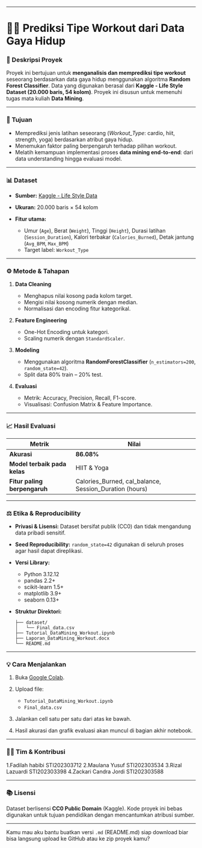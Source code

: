 
---

# 🏋️‍♀️ Prediksi Tipe Workout dari Data Gaya Hidup

### 📘 Deskripsi Proyek

Proyek ini bertujuan untuk **menganalisis dan memprediksi tipe workout** seseorang berdasarkan data gaya hidup menggunakan algoritma **Random Forest Classifier**.
Data yang digunakan berasal dari **Kaggle - Life Style Dataset (20.000 baris, 54 kolom)**.
Proyek ini disusun untuk memenuhi tugas mata kuliah **Data Mining**.

---

### 🧠 Tujuan

* Memprediksi jenis latihan seseorang (*Workout_Type*: cardio, hiit, strength, yoga) berdasarkan atribut gaya hidup.
* Menemukan faktor paling berpengaruh terhadap pilihan workout.
* Melatih kemampuan implementasi proses **data mining end-to-end**: dari data understanding hingga evaluasi model.

---

### 📊 Dataset

* **Sumber:** [Kaggle - Life Style Data](https://www.kaggle.com/datasets/jockeroika/life-style-data)
* **Ukuran:** 20.000 baris × 54 kolom
* **Fitur utama:**

  * Umur (`Age`), Berat (`Weight`), Tinggi (`Height`), Durasi latihan (`Session_Duration`), Kalori terbakar (`Calories_Burned`), Detak jantung (`Avg_BPM`, `Max_BPM`)
  * Target label: `Workout_Type`

---

### ⚙️ Metode & Tahapan

1. **Data Cleaning**

   * Menghapus nilai kosong pada kolom target.
   * Mengisi nilai kosong numerik dengan median.
   * Normalisasi dan encoding fitur kategorikal.

2. **Feature Engineering**

   * One-Hot Encoding untuk kategori.
   * Scaling numerik dengan `StandardScaler`.

3. **Modeling**

   * Menggunakan algoritma **RandomForestClassifier** (`n_estimators=200`, `random_state=42`).
   * Split data 80% train – 20% test.

4. **Evaluasi**

   * Metrik: Accuracy, Precision, Recall, F1-score.
   * Visualisasi: Confusion Matrix & Feature Importance.

---

### 📈 Hasil Evaluasi

| Metrik                       | Nilai                                                  |
| ---------------------------- | ------------------------------------------------------ |
| **Akurasi**                  | **86.08%**                                             |
| **Model terbaik pada kelas** | HIIT & Yoga                                            |
| **Fitur paling berpengaruh** | Calories_Burned, cal_balance, Session_Duration (hours) |

---

### ⚖️ Etika & Reproducibility

* **Privasi & Lisensi:** Dataset bersifat publik (CC0) dan tidak mengandung data pribadi sensitif.
* **Seed Reproducibility:** `random_state=42` digunakan di seluruh proses agar hasil dapat direplikasi.
* **Versi Library:**

  * Python 3.12.12
  * pandas 2.2+
  * scikit-learn 1.5+
  * matplotlib 3.9+
  * seaborn 0.13+
* **Struktur Direktori:**

  ```
  ├── dataset/
  │   └── Final_data.csv
  ├── Tutorial_DataMining_Workout.ipynb
  ├── Laporan_DataMining_Workout.docx
  └── README.md
  ```

---

### 💡 Cara Menjalankan

1. Buka [Google Colab](https://colab.research.google.com/).
2. Upload file:

   * `Tutorial_DataMining_Workout.ipynb`
   * `Final_data.csv`
3. Jalankan cell satu per satu dari atas ke bawah.
4. Hasil akurasi dan grafik evaluasi akan muncul di bagian akhir notebook.

---

### 👩‍💻 Tim & Kontribusi


1.Fadilah habibi STI202303712
2.Maulana Yusuf STI202303534
3.Rizal Lazuardi STI202303398
4.Zackari Candra Jordi STI202303588



---

### 📚 Lisensi

Dataset berlisensi **CC0 Public Domain** (Kaggle).
Kode proyek ini bebas digunakan untuk tujuan pendidikan dengan mencantumkan atribusi sumber.

---

Kamu mau aku bantu buatkan versi `.md` (README.md) siap download biar bisa langsung upload ke GitHub atau ke zip proyek kamu?
